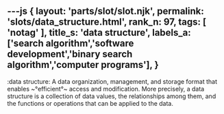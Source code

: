 ---js
{
  layout: 'parts/slot/slot.njk',
  permalink: 'slots/data_structure.html',
  rank_n: 97,
  tags: [ 'notag' ],
  title_s: 'data structure',
  labels_a: ['search algorithm','software development','binary search algorithm','computer programs'],
}
---
:data structure:
A data organization, management, and storage format that enables ~°efficient°~ access and modification. More precisely, a data structure is a collection of data values, the relationships among them, and the functions or operations that can be applied to the data.
